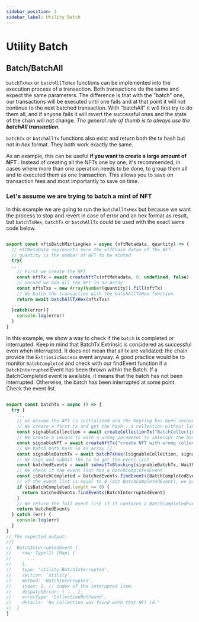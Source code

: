 ```yaml
---
sidebar_position: 3
sidebar_label: Utility Batch
---
```


# Utility Batch

## Batch/BatchAll

`batchTxHex` or `batchAllTxHex` functions can be implemented into the execution process of a transaction. Both transactions do the same and expect the same parameters. The difference is that with the "batch" one, our transactions will be executed until one fails and at that point it will not continue to the next batched transaction. With "batchAll" it will first try to do them all, and if anyone fails it will revert the successful ones and the state of the chain will not change. _The general rule of thumb is to always use the **batchAll transaction**._

`batchTx` or `batchAllTx` functions also exist and return both the tx hash but not in _hex_ format. They both work exactly the same.

As an example, this can be useful **if you want to create a large amount of NFT** : Instead of creating all the NFTs one by one, it's recommended, in cases where more than one operation needs to be done, to group them all and to executed them as one transaction. This allows you to save on transaction fees and most importantly to save on time.

### Let's assume we are trying to batch a mint of NFT

In this example we are going to run the `batchAllTxHex` but because we want the process to stop and revert in case of error and an hex format as result, but `batchTxHex`, `batchTx` or `batchAllTx` could be used with the exact same code below.

```js showLineNumbers

export const nftsBatchMintingHex = async (nftMetadata, quantity) => {
  // nftMetaData represents here the offChain datas of the NFT.
  // quantity is the number of NFT to be minted
  try{
  ...
    // First we create the NFT
    const nftTx = await createNftTx(nftMetadata, 0, undefined, false)
    // Second we add all the NFT in an Array
    const nftsTxs = new Array(Number(quantity)).fill(nftTx)
    // We batch the transaction with the batchAllTxHex function
    return await batchAllTxHex(nftsTxs)
  ...
  }catch(error){
    console.log(error)
  }
}

```

In this example, we show a way to check if the `batch` is completed or interrupted. Keep in mind that BatchTx Extrinsic is considered as successful even when interrupted. It does not mean that all tx are validated: the chain provide the `ExtrinsicSuccess` event anyway. A good practice would be to monitor `BatchCompleted` and check with our findEvent function if a `BatchInterrupted` Event has been thrown within the Batch. If a BatchCompleted event is available, it means that the batch has not been interrupted. Otherwise, the batch has been interrupted at some point. Check the event list.

```js showLineNumbers

export const batchTx = async () => {
  try {
    ...
    // we assume the API is initialized and the Keyring has been recovered.
    // We create a first tx and get the hash : a collection without limit
    const signableCollection = await createCollectionTx("BatchCollectionTestings", undefined)
    // We create a second tx with a wrong parameter to interupt the batch : a collection id that does not exist in the chain for now
    const signableNFT = await createNftTx("create NFT with wrong collection Id to interupte batch", 0, 1000, false)
    // We batch both hash in an array []
    const signableBatchTx = await batchTxHex([signableCollection, signableNFT])
    // We sign and submit the tx to get the event list
    const batchedEvents = await submitTxBlocking(signableBatchTx, WaitUntil.BlockInclusion, keyring)
    // We check if the event list has a BatchCompletedEvent
    const isBatchCompleted = batchedEvents.findEvents(BatchCompletedEvent)
    // if the event list is equal to 0 (not BatchCompletedEvent), we provide the BatchInterruptedEvent with the error detail.
    if (isBatchCompleted.length <= 0) {
      return batchedEvents.findEvents(BatchInterruptedEvent)
    }
    // We return the full event list if it contains a BatchCompletedEvent
    return batchedEvents
  } catch (err) {
    console.log(err)
  }
}
// The expected output:
//[
//  BatchInterruptedEvent {
//    raw: Type(2) [Map] {
//      ...
//    },
//    type: 'utility.BatchInterrupted',
//    section: 'utility',
//    method: 'BatchInterrupted',
//    index: 1, // index of the interupted item.
//    dispatchError: { ... },
//    errorType: 'CollectionNotFound',
//    details: 'No Collection was found with that NFT id.'
//  }
]

```
